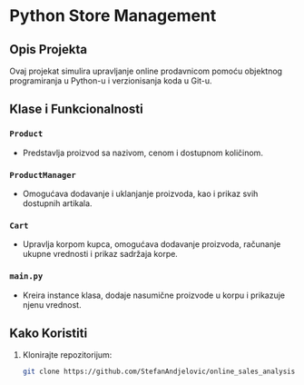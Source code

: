 # Python Store Management

## Opis Projekta
Ovaj projekat simulira upravljanje online prodavnicom pomoću objektnog programiranja u Python-u i verzionisanja koda u Git-u.

## Klase i Funkcionalnosti

### `Product`
- Predstavlja proizvod sa nazivom, cenom i dostupnom količinom.

### `ProductManager`
- Omogućava dodavanje i uklanjanje proizvoda, kao i prikaz svih dostupnih artikala.

### `Cart`
- Upravlja korpom kupca, omogućava dodavanje proizvoda, računanje ukupne vrednosti i prikaz sadržaja korpe.

### `main.py`
- Kreira instance klasa, dodaje nasumične proizvode u korpu i prikazuje njenu vrednost.

## Kako Koristiti
1. Klonirajte repozitorijum:
   ```bash
   git clone https://github.com/StefanAndjelovic/online_sales_analysis
   